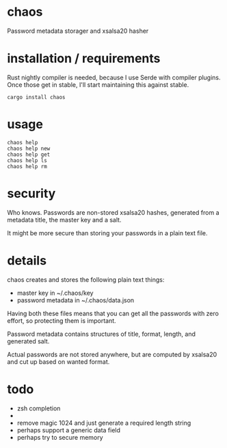 # chaos
Password metadata storager and xsalsa20 hasher

# installation / requirements

Rust nightly compiler is needed, because I use Serde with compiler plugins. Once those get in stable, I'll start
maintaining this against stable.

```
cargo install chaos
```

# usage

```
chaos help
chaos help new
chaos help get
chaos help ls
chaos help rm
```

# security

Who knows. Passwords are non-stored xsalsa20 hashes, generated from a metadata title, the master key and a salt.

It might be more secure than storing your passwords in a plain text file.

# details

chaos creates and stores the following plain text things:
 - master key in ~/.chaos/key
 - password metadata in ~/.chaos/data.json

Having both these files means that you can get all the passwords with zero effort, so protecting them is important.

Password metadata contains structures of title, format, length, and generated salt. 

Actual passwords are not stored anywhere, but are computed by xsalsa20 and cut up based on wanted format.


# todo

- zsh completion
- 
- remove magic 1024 and just generate a required length string
- perhaps support a generic data field
- perhaps try to secure memory
